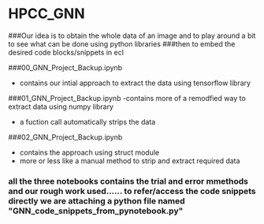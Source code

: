 # HPCC_GNN

###Our idea is to obtain the whole data of an image and to play around a bit to see what can be done using python libraries 
###then to embed the desired code blocks/snippets in ecl

###00_GNN_Project_Backup.ipynb
- contains our intial approach to extract the data using tensorflow library

###01_GNN_Project_Backup.ipynb
-contains more of a remodfied way to extract data using numpy library
- a fuction call automatically strips the data

###02_GNN_Project_Backup.ipynb
- contains the approach using struct module
- more or less like a manual method to strip and extract required data


### all the three notebooks contains the trial and error mmethods and our rough work used...... to refer/access the code snippets directly we are attaching a python file named "GNN_code_snippets_from_pynotebook.py"

